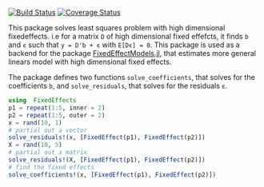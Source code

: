 [![Build Status](https://travis-ci.org/matthieugomez/FixedEffects.jl.svg?branch=master)](https://travis-ci.org/matthieugomez/FixedEffects.jl)
[![Coverage Status](https://coveralls.io/repos/matthieugomez/FixedEffects.jl/badge.svg?branch=master)](https://coveralls.io/r/matthieugomez/FixedEffects.jl?branch=master)

This package solves least squares problem with high dimensional fixedeffects. i.e for a matrix `D` of high dimensional fixed effefcts, it finds `b` and `ϵ` such that `y = D'b + ϵ` with `E[Dϵ] = 0`. This package is used as a backend for the package [FixedEffectModels.jl](https://github.com/matthieugomez/FixedEffectModels.jl), that estimates more general linears model with high dimensional fixed effects.

The package defines two functions `solve_coefficients`, that solves for the coefficients `b`, and `solve_residuals`, that solves for the residuals `ϵ`.

```julia
using  FixedEffects
p1 = repeat(1:5, inner = 2)
p2 = repeat(1:5, outer = 2)
x = rand(10, 1)
# partial out a vector
solve_residuals!(x, [FixedEffect(p1), FixedEffect(p2)])
X = rand(10, 5)
# partial out a matrix
solve_residuals!(X, [FixedEffect(p1), FixedEffect(p2)])
# find the fixed effects
solve_coefficients!(x, [FixedEffect(p1), FixedEffect(p2)])
```



